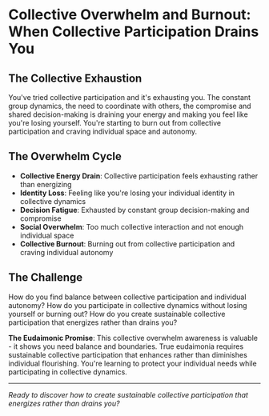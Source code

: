 # Collective Overwhelm and Burnout: When Collective Participation Drains You

## The Collective Exhaustion
You've tried collective participation and it's exhausting you. The constant group dynamics, the need to coordinate with others, the compromise and shared decision-making is draining your energy and making you feel like you're losing yourself. You're starting to burn out from collective participation and craving individual space and autonomy.

## The Overwhelm Cycle
- **Collective Energy Drain**: Collective participation feels exhausting rather than energizing
- **Identity Loss**: Feeling like you're losing your individual identity in collective dynamics
- **Decision Fatigue**: Exhausted by constant group decision-making and compromise
- **Social Overwhelm**: Too much collective interaction and not enough individual space
- **Collective Burnout**: Burning out from collective participation and craving individual autonomy

## The Challenge
How do you find balance between collective participation and individual autonomy? How do you participate in collective dynamics without losing yourself or burning out? How do you create sustainable collective participation that energizes rather than drains you?

**The Eudaimonic Promise**: This collective overwhelm awareness is valuable - it shows you need balance and boundaries. True eudaimonia requires sustainable collective participation that enhances rather than diminishes individual flourishing. You're learning to protect your individual needs while participating in collective dynamics.

---

*Ready to discover how to create sustainable collective participation that energizes rather than drains you?*
